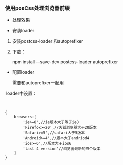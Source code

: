 ### 使用posCss处理浏览器前缀

- 处理效果



-  安装loader

  1. 安装postcss-loader 和autoprefixer

  2. 下载：

     npm install --save-dev postcss-loader autoprefixer

- 配置loader

  需要和autoprefixer一起用



​		loader中设置：

​		

```
{
	browsers:[
		'ie>=8',//ie版本大于等于ie8
		'Firefox>=20',//火狐浏览器大于20版本
		'Safari>=5',//safari大于5版本
		'Android>=4',//版本大于andriod4
		'ios>=6',//版本大于ios6
		'last 4 version'//浏览器最新的四个版本
	]
}
```

